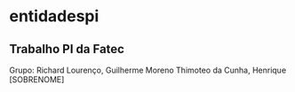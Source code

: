 # entidadespi
## Trabalho PI da Fatec
Grupo: Richard Lourenço, Guilherme Moreno Thimoteo da Cunha, Henrique [SOBRENOME]